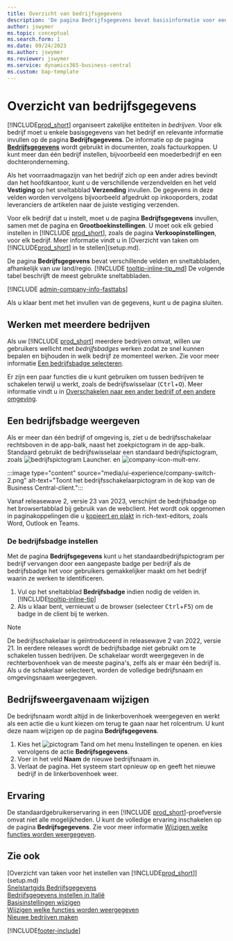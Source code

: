 ```yaml
---
title: Overzicht van bedrijfsgegevens
description: 'De pagina Bedrijfsgegevens bevat basisinformatie voor een zakelijke entiteit, zoals naam, adressen en verzendgegevens.'
author: jswymer
ms.topic: conceptual
ms.search.form: 1
ms.date: 09/24/2023
ms.author: jswymer
ms.reviewer: jswymer
ms.service: dynamics365-business-central
ms.custom: bap-template
---
```


# <a name="company-information-overview"></a>Overzicht van bedrijfsgegevens

[!INCLUDE[prod_short](includes/prod_short.md)] organiseert zakelijke entiteiten in *bedrijven*. Voor elk bedrijf moet u enkele basisgegevens van het bedrijf en relevante informatie invullen op de pagina **Bedrijfsgegevens**. De informatie op de pagina [**Bedrijfsgegevens**](https://businesscentral.dynamics.com/?page=1) wordt gebruikt in documenten, zoals factuurkoppen. U kunt meer dan één bedrijf instellen, bijvoorbeeld een moederbedrijf en een dochteronderneming.  

Als het voorraadmagazijn van het bedrijf zich op een ander adres bevindt dan het hoofdkantoor, kunt u de verschillende verzendvelden en het veld **Vestiging** op het sneltabblad **Verzending** invullen. De gegevens in deze velden worden vervolgens bijvoorbeeld afgedrukt op inkooporders, zodat leveranciers de artikelen naar de juiste vestiging verzenden.  

Voor elk bedrijf dat u instelt, moet u de pagina **Bedrijfsgegevens** invullen, samen met de pagina en **Grootboekinstellingen**. U moet ook elk gebied instellen in [!INCLUDE [prod_short](includes/prod_short.md)], zoals de pagina **Verkoopinstellingen**, voor elk bedrijf. Meer informatie vindt u in [Overzicht van taken om [!INCLUDE[prod_short](includes/prod_short.md)] in te stellen](setup.md).  

De pagina **Bedrijfsgegevens** bevat verschillende velden en sneltabbladen, afhankelijk van uw land/regio. [!INCLUDE [tooltip-inline-tip_md](includes/tooltip-inline-tip_md.md)] De volgende tabel beschrijft de meest gebruikte sneltabbladen.

[!INCLUDE [admin-company-info-fasttabs](includes/admin-company-info-fasttabs.md)]

Als u klaar bent met het invullen van de gegevens, kunt u de pagina sluiten.  

## <a name="working-with-multiple-companies"></a>Werken met meerdere bedrijven

Als uw [!INCLUDE [prod_short](includes/prod_short.md)] meerdere bedrijven omvat, willen uw gebruikers wellicht met *bedrijfsbadges* werken zodat ze snel kunnen bepalen en bijhouden in welk bedrijf ze momenteel werken. Zie voor meer informatie [Een bedrijfsbadge selecteren](#badge).

Er zijn een paar functies die u kunt gebruiken om tussen bedrijven te schakelen terwijl u werkt, zoals de bedrijfswisselaar (<kbd>Ctrl</kbd>+<kbd>O</kbd>). Meer informatie vindt u in [Overschakelen naar een ander bedrijf of een andere omgeving](ui-organization-switch.md).

## <a name="display-a-company-badge"></a><a name="badge"></a>Een bedrijfsbadge weergeven

Als er meer dan één bedrijf of omgeving is, ziet u de bedrijfsschakelaar rechtsboven in de app-balk, naast het zoekpictogram in de app-balk. Standaard gebruikt de bedrijfswisselaar een standaard bedrijfspictogram, zoals ![bedrijfspictogram Launcher.](media/ui-experience/company-icon.png "Geeft het bedrijfsschakelaarpictogram weer dat wordt gebruikt wanneer er één omgeving is") en ![company-icon-mult-env](media/ui-experience/company-icon-multi-env.png "Geeft het bedrijfsschakelaarpictogram weer dat wordt gebruikt wanneer er meerdere omgevingen zijn").

:::image type="content" source="media/ui-experience/company-switch-2.png" alt-text="Toont het bedrijfsschakelaarpictogram in de kop van de Business Central-client.":::  

Vanaf releasewave 2, versie 23 van 2023, verschijnt de bedrijfsbadge op het browsertabblad bij gebruik van de webclient. Het wordt ook opgenomen in paginakoppelingen die u [kopieert en plakt](across-share-data-features.md#copying-a-link) in rich-text-editors, zoals Word, Outlook en Teams.
 
### <a name="set-the-company-badge"></a>De bedrijfsbadge instellen

Met de pagina **Bedrijfsgegevens** kunt u het standaardbedrijfspictogram per bedrijf vervangen door een aangepaste badge per bedrijf als de bedrijfsbadge het voor gebruikers gemakkelijker maakt om het bedrijf waarin ze werken te identificeren.

1. Vul op het sneltabblad **Bedrijfsbadge** indien nodig de velden in. [!INCLUDE[tooltip-inline-tip](includes/tooltip-inline-tip_md.md)]
2. Als u klaar bent, vernieuwt u de browser (selecteer <kbd>Ctrl</kbd>+<kbd>F5</kbd>) om de badge in de client bij te werken.  

> [!NOTE]
> De bedrijfsschakelaar is geïntroduceerd in releasewave 2 van 2022, versie 21. In eerdere releases wordt de bedrijfsbadge niet gebruikt om te schakelen tussen bedrijven. De schakelaar wordt weergegeven in de rechterbovenhoek van de meeste pagina's, zelfs als er maar één bedrijf is. Als u de schakelaar selecteert, worden de volledige bedrijfsnaam en omgevingsnaam weergegeven.

## <a name="change-company-display-name"></a>Bedrijfsweergavenaam wijzigen

De bedrijfsnaam wordt altijd in de linkerbovenhoek weergegeven en werkt als een actie die u kunt kiezen om terug te gaan naar het rolcentrum. U kunt deze naam wijzigen op de pagina **Bedrijfsgegevens**.

1. Kies het ![pictogram Tand om het menu Instellingen te openen.](media/ui-experience/settings_icon_small.png) en kies vervolgens de actie **Bedrijfsgegevens**.
2. Voer in het veld **Naam** de nieuwe bedrijfsnaam in.
3. Verlaat de pagina. Het systeem start opnieuw op en geeft het nieuwe bedrijf in de linkerbovenhoek weer.

## <a name="experience"></a>Ervaring

De standaardgebruikerservaring in een [!INCLUDE [prod_short](includes/prod_short.md)]-proefversie omvat niet alle mogelijkheden. U kunt de volledige ervaring inschakelen op de pagina **Bedrijfsgegevens**. Zie voor meer informatie [Wijzigen welke functies worden weergegeven](ui-experiences.md).  

## <a name="see-also"></a>Zie ook

[Overzicht van taken voor het instellen van [!INCLUDE[prod_short](includes/prod_short.md)]](setup.md)  
[Snelstartgids Bedrijfsgegevens](quick-start-company-information.md)  
[Bedrijfsgegevens instellen in Italië](LocalFunctionality/Italy/how-to-set-up-company-information.md)  
[Basisinstellingen wijzigen](ui-change-basic-settings.md)  
[Wijzigen welke functies worden weergegeven](ui-experiences.md)  
[Nieuwe bedrijven maken](about-new-company.md)  

[!INCLUDE[footer-include](includes/footer-banner.md)]
